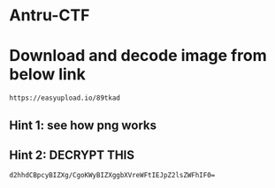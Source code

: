 # Antru-CTF


# Download and decode image from below link

```
https://easyupload.io/89tkad

```


## Hint 1: see how png works

## Hint 2: DECRYPT THIS

```
d2hhdCBpcyBIZXg/CgoKWyBIZXggbXVreWFtIEJpZ2lsZWFhIF0=

```
